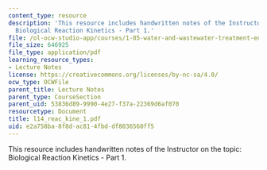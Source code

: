 ```yaml
---
content_type: resource
description: 'This resource includes handwritten notes of the Instructor on the topic:
  Biological Reaction Kinetics - Part 1.'
file: /ol-ocw-studio-app/courses/1-85-water-and-wastewater-treatment-engineering-spring-2006/e2a758ba8f8dac814fbddf8036560ff5_l14_reac_kine_1.pdf
file_size: 646925
file_type: application/pdf
learning_resource_types:
- Lecture Notes
license: https://creativecommons.org/licenses/by-nc-sa/4.0/
ocw_type: OCWFile
parent_title: Lecture Notes
parent_type: CourseSection
parent_uid: 53836d89-9990-4e27-f37a-22369d6af070
resourcetype: Document
title: l14_reac_kine_1.pdf
uid: e2a758ba-8f8d-ac81-4fbd-df8036560ff5
---
```

This resource includes handwritten notes of the Instructor on the topic: Biological Reaction Kinetics - Part 1.